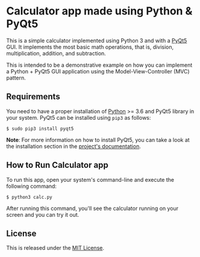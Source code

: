 # Calculator app made using Python & PyQt5

This is a simple calculator implemented using Python 3 and with a [PyQt5](https://www.riverbankcomputing.com/static/Docs/PyQt5/introduction.html) GUI. It implements the most basic math operations, that is, division, multiplication, addition, and subtraction.

This is intended to be a demonstrative example on how you can implement a Python + PyQt5 GUI application using the Model-View-Controller (MVC) pattern.

## Requirements

You need to have a proper installation of [Python](https://www.python.org/downloads/) >= 3.6 and PyQt5 library in your system. PyQt5 can be installed using `pip3` as follows:

```console
$ sudo pip3 install pyqt5
```

**Note**: For more information on how to install PyQt5, you can take a look at the installation section in the [project's documentation](https://www.riverbankcomputing.com/static/Docs/PyQt5/installation.html).

## How to Run Calculator app

To run this app, open your system's command-line and execute the following command:

```console
$ python3 calc.py
```

After running this command, you'll see the calculator running on your screen and you can try it out.


## License

This is released under the [MIT License](https://opensource.org/licenses/MIT).
